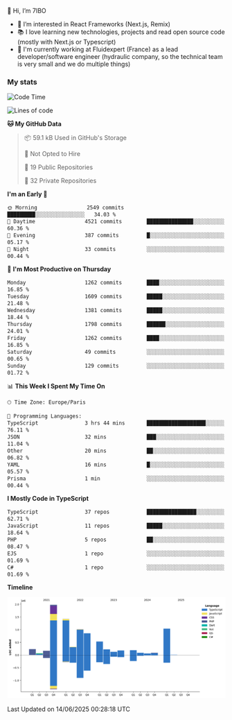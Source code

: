 👋 Hi, I’m 7IBO

- 👀 I’m interested in React Frameworks (Next.js, Remix)
- 📚 I love learning new technologies, projects and read open source code (mostly with Next.js or Typescript)
- 💼 I'm currently working at Fluidexpert (France) as a lead developer/software engineer (hydraulic company, so the technical team is very small and we do multiple things)

### My stats
<!--START_SECTION:waka-->
![Code Time](http://img.shields.io/badge/Code%20Time-1%2C080%20hrs%2053%20mins-blue)

![Lines of code](https://img.shields.io/badge/From%20Hello%20World%20I%27ve%20Written-8.5%20million%20lines%20of%20code-blue)

**🐱 My GitHub Data** 

> 📦 59.1 kB Used in GitHub's Storage 
 > 
> 🚫 Not Opted to Hire
 > 
> 📜 19 Public Repositories 
 > 
> 🔑 32 Private Repositories 
 > 
**I'm an Early 🐤** 

```text
🌞 Morning                2549 commits        █████████░░░░░░░░░░░░░░░░   34.03 % 
🌆 Daytime                4521 commits        ███████████████░░░░░░░░░░   60.36 % 
🌃 Evening                387 commits         █░░░░░░░░░░░░░░░░░░░░░░░░   05.17 % 
🌙 Night                  33 commits          ░░░░░░░░░░░░░░░░░░░░░░░░░   00.44 % 
```
📅 **I'm Most Productive on Thursday** 

```text
Monday                   1262 commits        ████░░░░░░░░░░░░░░░░░░░░░   16.85 % 
Tuesday                  1609 commits        █████░░░░░░░░░░░░░░░░░░░░   21.48 % 
Wednesday                1381 commits        █████░░░░░░░░░░░░░░░░░░░░   18.44 % 
Thursday                 1798 commits        ██████░░░░░░░░░░░░░░░░░░░   24.01 % 
Friday                   1262 commits        ████░░░░░░░░░░░░░░░░░░░░░   16.85 % 
Saturday                 49 commits          ░░░░░░░░░░░░░░░░░░░░░░░░░   00.65 % 
Sunday                   129 commits         ░░░░░░░░░░░░░░░░░░░░░░░░░   01.72 % 
```


📊 **This Week I Spent My Time On** 

```text
🕑︎ Time Zone: Europe/Paris

💬 Programming Languages: 
TypeScript               3 hrs 44 mins       ███████████████████░░░░░░   76.11 % 
JSON                     32 mins             ███░░░░░░░░░░░░░░░░░░░░░░   11.04 % 
Other                    20 mins             ██░░░░░░░░░░░░░░░░░░░░░░░   06.82 % 
YAML                     16 mins             █░░░░░░░░░░░░░░░░░░░░░░░░   05.57 % 
Prisma                   1 min               ░░░░░░░░░░░░░░░░░░░░░░░░░   00.44 % 
```

**I Mostly Code in TypeScript** 

```text
TypeScript               37 repos            ████████████████░░░░░░░░░   62.71 % 
JavaScript               11 repos            █████░░░░░░░░░░░░░░░░░░░░   18.64 % 
PHP                      5 repos             ██░░░░░░░░░░░░░░░░░░░░░░░   08.47 % 
EJS                      1 repo              ░░░░░░░░░░░░░░░░░░░░░░░░░   01.69 % 
C#                       1 repo              ░░░░░░░░░░░░░░░░░░░░░░░░░   01.69 % 
```



**Timeline**

![Lines of Code chart](https://raw.githubusercontent.com/7IBO/7IBO/main/assets/bar_graph.png)


 Last Updated on 14/06/2025 00:28:18 UTC
<!--END_SECTION:waka-->
